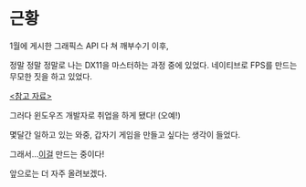 # 근황

1월에 게시한 그래픽스 API 다 쳐 깨부수기 이후,

정말 정말 정말로 나는 DX11을 마스터하는 과정 중에 있었다.
네이티브로 FPS를 만드는 무모한 짓을 하고 있었다.

[<참고 자료>](https://github.com/G1rmmr/dx-tutorial)

그러다 윈도우즈 개발자로 취업을 하게 됐다! (오예!)

몇달간 일하고 있는 와중, 갑자기 게임을 만들고 싶다는 생각이 들었다.

그래서...[이걸](https://github.com/G1rmmr/art-gallery-ghost) 만드는 중이다!

앞으로는 더 자주 올려보겠다.
